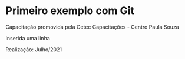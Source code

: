 # Primeiro exemplo com Git

Capacitação promovida pela Cetec Capacitações - Centro Paula Souza

Inserida uma linha

Realização: Julho/2021